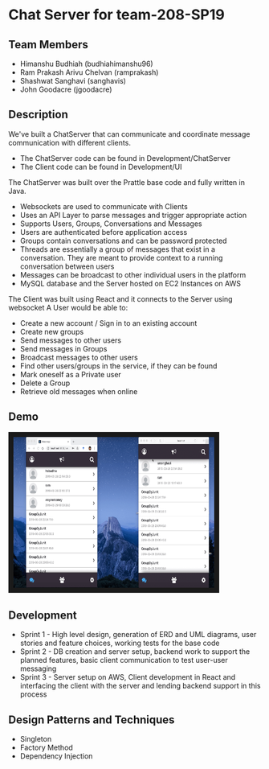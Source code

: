 # Chat Server for team-208-SP19
## Team Members
- Himanshu Budhiah (budhiahimanshu96)
- Ram Prakash Arivu Chelvan (ramprakash)
- Shashwat Sanghavi (sanghavis)
- John Goodacre (jgoodacre)

## Description

We've built a ChatServer that can communicate and coordinate message communication with different clients.
- The ChatServer code can be found in Development/ChatServer
- The Client code can be found in Development/UI

The ChatServer was built over the Prattle base code and fully written in Java.
+ Websockets are used to communicate with Clients
+ Uses an API Layer to parse messages and trigger appropriate action
+ Supports Users, Groups, Conversations and Messages
+ Users are authenticated before application access
+ Groups contain conversations and can be password protected
+ Threads are essentially a group of messages that exist in a conversation. They are meant to provide context to a running conversation between users
+ Messages can be broadcast to other individual users in the platform
+ MySQL database and the Server hosted on EC2 Instances on AWS

The Client was built using React and it connects to the Server using websocket
A User would be able to:
+ Create a new account / Sign in to an existing account
+ Create new groups
+ Send messages to other users
+ Send messages in Groups
+ Broadcast messages to other users
+ Find other users/groups in the service, if they can be found
+ Mark oneself as a Private user
+ Delete a Group
+ Retrieve old messages when online

## Demo

<a href="https://drive.google.com/file/d/1szK1d0xhhI-7Br-wzWR_tJgZZ4Qgm1Up/view" target="_blank"><img src="screenshot.png" 
alt="Demo" width="400" height="300" border="10" /></a>

## Development

- Sprint 1 - High level design, generation of ERD and UML diagrams, user stories and feature choices, working tests for the base code
- Sprint 2 - DB creation and server setup, backend work to support the planned features, basic client communication to test user-user messaging
- Sprint 3 - Server setup on AWS, Client development in React and interfacing the client with the server and lending backend support in this process


## Design Patterns and Techniques

- Singleton
- Factory Method
- Dependency Injection

